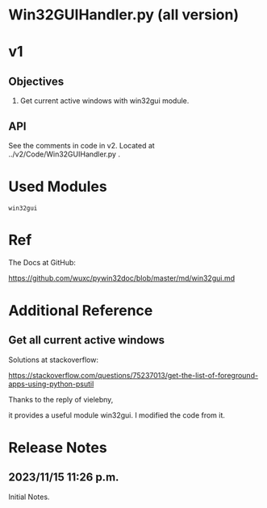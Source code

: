 # Win32GUIHandler.py (all version)
# v1
## Objectives
1. Get current active windows with win32gui module.

## API
See the comments in code in v2. Located at ../v2/Code/Win32GUIHandler.py .

# Used Modules
    win32gui

# Ref
The Docs at GitHub:

https://github.com/wuxc/pywin32doc/blob/master/md/win32gui.md

# Additional Reference
## Get all current active windows

Solutions at stackoverflow:

https://stackoverflow.com/questions/75237013/get-the-list-of-foreground-apps-using-python-psutil

Thanks to the reply of vielebny, 

it provides a useful module win32gui. I modified the code from it.


# Release Notes
## 2023/11/15 11:26 p.m.
Initial Notes.
